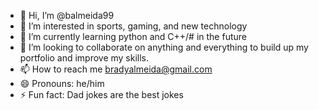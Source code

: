 - 👋 Hi, I’m @balmeida99
- 👀 I’m interested in sports, gaming, and new technology
- 🌱 I’m currently learning python and C++/# in the future
- 💞️ I’m looking to collaborate on anything and everything to build up my portfolio and improve my skills.
- 📫 How to reach me bradyalmeida@gmail.com
- 😄 Pronouns: he/him
- ⚡ Fun fact: Dad jokes are the best jokes

<!---
balmeida99/balmeida99 is a ✨ special ✨ repository because its `README.md` (this file) appears on your GitHub profile.
You can click the Preview link to take a look at your changes.
--->
